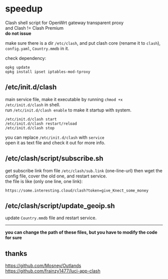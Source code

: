 # speedup
Clash shell script for OpenWrt gateway transparent proxy  
and Clash != Clash Premium  
**do not issue** 

make sure there is a dir `/etc/clash`, and put clash core (rename it to `clash`), `config.yaml`, `Country.mmdb` in it.  

check dependency:
```shell
opkg update
opkg install ipset iptables-mod-tproxy
```

## /etc/init.d/clash  
main service file, make it executable by running `chmod +x /etc/init.d/clash` in shell.  
run `/etc/init.d/clash enable` to make it startup with system.  
```shell
/etc/init.d/clash start
/etc/init.d/clash restart/reload
/etc/init.d/clash stop
```
you can replace `/etc/init.d/clash` with `service`  
open it as text file and check it out for more info.  

## /etc/clash/script/subscribe.sh
get subscribe link from file `/etc/clash/sub.link` (one-line-url) then wget the config file, cover the old one, and restart service.  
the file is like (only one line, one link):  
```text
https://some.interesting.cloud/clash?token=give_Knect_some_money  
```

## /etc/clash/script/update_geoip.sh  
update `Country.mmdb` file and restart service.  

---  

**you can change the path of these files, but you have to modify the code for sure**  

## thanks  
https://github.com/Mosney/Outlands  
https://github.com/frainzy1477/luci-app-clash  
